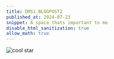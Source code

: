 ```yaml
---
title: DMS1_BLOGPOST2
published_at: 2024-07-23
snippet: A space thats important to me
disable_html_sanitization: true
allow_math: true 
---
```

![cool star](https://www.pngall.com/wp-content/uploads/14/Y2k-Star-PNG-Photo.png)

<!--

<img src="https://www.pngall.com/wp-content/uploads/14/Y2k-Star-PNG-Photo.png"; img style="height: 20px; width: 20px;">
 <div style="display: flex; align-items: center;">
 <img src="https://www.pngall.com/wp-content/uploads/14/Y2k-Star-PNG-Photo.png" alt="Header Image" style="margin-right: 20px; width: 200px; height: auto;">
 
 -->
 